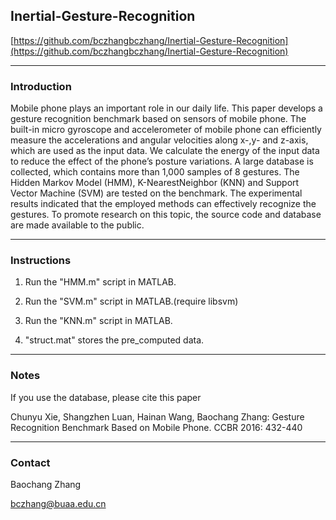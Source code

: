 ## Inertial-Gesture-Recognition

[https://github.com/bczhangbczhang/Inertial-Gesture-Recognition](https://github.com/bczhangbczhang/Inertial-Gesture-Recognition)

________________
### Introduction
Mobile phone plays an important role in our daily life. This paper develops a gesture recognition benchmark based on sensors of mobile phone. The built-in micro gyroscope and accelerometer of mobile phone can efficiently measure the accelerations and angular velocities along x-,y- and z-axis, which are used as the input data. We calculate the energy of the input data to reduce the effect of the phone’s posture variations. A large database is collected, which contains more than 1,000 samples of 8 gestures. The Hidden Markov Model (HMM), K-NearestNeighbor (KNN) and Support Vector Machine (SVM) are tested on the benchmark. The experimental results indicated that the employed methods can effectively recognize the gestures. To promote research on this topic, the source code and database are made available to the public.


________________
### Instructions

1) Run the "HMM.m" script in MATLAB.

2) Run the "SVM.m" script in MATLAB.(require libsvm)

3) Run the "KNN.m" script in MATLAB.

4) "struct.mat" stores the pre_computed data.

________________
### Notes

If you use the database, please cite this paper

Chunyu Xie, Shangzhen Luan, Hainan Wang, Baochang Zhang: Gesture Recognition Benchmark Based on Mobile Phone. CCBR 2016: 432-440


________________
### Contact

Baochang Zhang

bczhang@buaa.edu.cn

